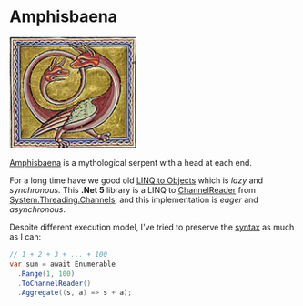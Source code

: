 # Amphisbaena

![Amphisbaena](https://github.com/Dmitry-Bychenko/Amphisbaena/blob/master/Images/Amphisbaena.png "Amphisbaena")

[Amphisbaena](https://en.wikipedia.org/wiki/Amphisbaena) is a mythological serpent with a head at each end. 

For a long time have we good old [LINQ to Objects](https://docs.microsoft.com/en-us/dotnet/csharp/programming-guide/concepts/linq/linq-to-objects) which is *lazy* and *synchronous*. This **.Net 5** library is a LINQ to [ChannelReader](https://docs.microsoft.com/en-us/dotnet/api/system.threading.channels.channelreader-1?view=net-5.0) from [System.Threading.Channels](https://docs.microsoft.com/en-us/dotnet/api/system.threading.channels?view=net-5.0); and this implementation is *eager* and *asynchronous*.

Despite different execution model, I've tried to preserve the [syntax](https://github.com/Dmitry-Bychenko/Amphisbaena/wiki/Linq) as much as I can:
  
  ```c#
  // 1 + 2 + 3 + ... + 100
  var sum = await Enumerable
    .Range(1, 100)
    .ToChannelReader()
    .Aggregate((s, a) => s + a);
 ```
  
